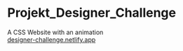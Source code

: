 # Projekt_Designer_Challenge

A CSS Website with an animation 
<br>
[designer-challenge.netlify.app](https://designer-challenge.netlify.app/)
